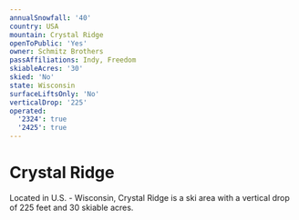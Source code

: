 ```yaml
---
annualSnowfall: '40'
country: USA
mountain: Crystal Ridge
openToPublic: 'Yes'
owner: Schmitz Brothers
passAffiliations: Indy, Freedom
skiableAcres: '30'
skied: 'No'
state: Wisconsin
surfaceLiftsOnly: 'No'
verticalDrop: '225'
operated:
  '2324': true
  '2425': true
---
```



# Crystal Ridge

Located in U.S. - Wisconsin, Crystal Ridge is a ski area with a vertical drop of 225 feet and 30 skiable acres.
